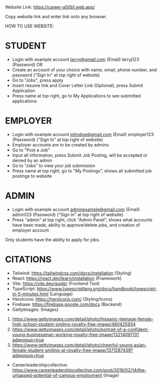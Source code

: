 Website Link: https://career-a50b1.web.app/

Copy website link and enter link onto any browser.


HOW TO USE WEBSITE:

# STUDENT
- Login with example account larryj@gmail.com (Email) larryj123 (Password)
OR
- Create an account of your choice with name, email, phone number, and password ("Sign In" at top right of website)
- Go to "Jobs", press apply
- Insert resume link and Cover Letter Link (Optional), press Submit Application
- Press name at top right, go to My Applications to see submitted applications

# EMPLOYER
- Login with example account johndoe@gmail.com (Email) employer123 (Password) ("Sign In" at top right of website)
- Employer accounts are to be created by admins
- Go to "Post a Job"
- Input all information, press Submit Job Posting, will be accepted or denied by an admin
- Go to "Jobs" to view your job submission
- Press name at top right, go to "My Postings", shows all submitted job postings to website

# ADMIN
- Login with example account adminexample@gmail.com (Email) admin123 (Password) ("Sign In" at top right of website)
- Press "admin" at top right, click "Admin Panel", shows what accounts have been made, ability to approve/delete jobs, and creation of employer account


Only students have the ability to apply for jobs.


# CITATIONS
- Tailwind: https://tailwindcss.com/docs/installation (Styling)
- React: https://react.dev/learn/installation (Framework)
- Vite: https://vite.dev/guide/ (Frontend Tool)
- TypeScript: https://www.typescriptlang.org/docs/handbook/typescript-in-5-minutes.html (Language)
- HeroIcons: https://heroicons.com/ (Styling/Icons)
- Firebase: https://firebase.google.com/docs (Backend)
- GettyImages: (Images)
1. https://www.gettyimages.com/detail/photo/hispanic-teenage-female-high-school-student-smiling-royalty-free-image/480425934
2. https://www.gettyimages.com/detail/photo/portrait-of-a-confident-young-businessman-working-royalty-free-image/1321409713?adppopup=true
3. https://www.gettyimages.com/detail/photo/cheerful-young-asian-female-student-smiling-at-royalty-free-image/1371287439?adppopup=true
- Careerleadershipcollective: https://www.careerleadershipcollective.com/post/2019/02/14/the-untapped-potential-of-campus-employment (Image)
